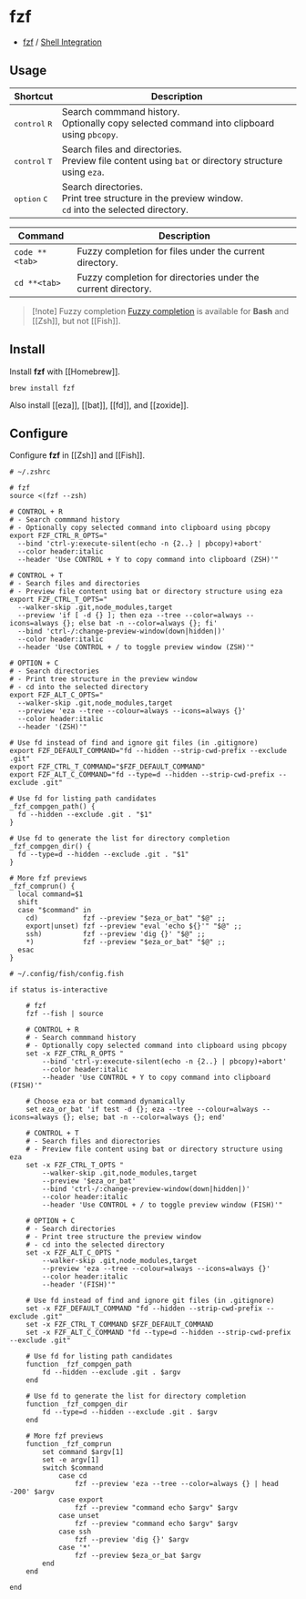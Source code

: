 # fzf

- [fzf](https://junegunn.github.io/fzf/) / [Shell Integration](https://junegunn.github.io/fzf/shell-integration/)

## Usage

| Shortcut                        | Description                                                                                             |
| ------------------------------- | ------------------------------------------------------------------------------------------------------- |
| <kbd>control</kbd> <kbd>R</kbd> | Search commmand history.<br>Optionally copy selected command into clipboard using `pbcopy`.             |
| <kbd>control</kbd> <kbd>T</kbd> | Search files and directories.<br>Preview file content using `bat` or directory structure using `eza`.   |
| <kbd>option</kbd> <kbd>C</kbd>  | Search directories.<br>Print tree structure in the preview window.<br>`cd` into the selected directory. |

| Command        | Description                                                   |
| -------------- | ------------------------------------------------------------- |
| `code **<tab>` | Fuzzy completion for files under the current directory.       |
| `cd **<tab>`   | Fuzzy completion for directories under the current directory. |

> [!note] Fuzzy completion
> [Fuzzy completion](https://junegunn.github.io/fzf/shell-integration/#fuzzy-completion-for-bash-and-zsh) is available for **Bash** and [[Zsh]], but not [[Fish]].

## Install

Install **fzf** with [[Homebrew]].

```shell
brew install fzf
```

Also install [[eza]], [[bat]], [[fd]], and [[zoxide]].
## Configure

Configure **fzf** in [[Zsh]] and [[Fish]].

```shell
# ~/.zshrc

# fzf
source <(fzf --zsh)

# CONTROL + R
# - Search commmand history
# - Optionally copy selected command into clipboard using pbcopy
export FZF_CTRL_R_OPTS="
  --bind 'ctrl-y:execute-silent(echo -n {2..} | pbcopy)+abort'
  --color header:italic
  --header 'Use CONTROL + Y to copy command into clipboard (ZSH)'"

# CONTROL + T
# - Search files and directories
# - Preview file content using bat or directory structure using eza
export FZF_CTRL_T_OPTS="
  --walker-skip .git,node_modules,target
  --preview 'if [ -d {} ]; then eza --tree --color=always --icons=always {}; else bat -n --color=always {}; fi'
  --bind 'ctrl-/:change-preview-window(down|hidden|)'
  --color header:italic
  --header 'Use CONTROL + / to toggle preview window (ZSH)'"

# OPTION + C
# - Search directories
# - Print tree structure in the preview window
# - cd into the selected directory 
export FZF_ALT_C_OPTS="
  --walker-skip .git,node_modules,target
  --preview 'eza --tree --colour=always --icons=always {}'
  --color header:italic
  --header '(ZSH)'"

# Use fd instead of find and ignore git files (in .gitignore)
export FZF_DEFAULT_COMMAND="fd --hidden --strip-cwd-prefix --exclude .git"
export FZF_CTRL_T_COMMAND="$FZF_DEFAULT_COMMAND"
export FZF_ALT_C_COMMAND="fd --type=d --hidden --strip-cwd-prefix --exclude .git"

# Use fd for listing path candidates
_fzf_compgen_path() {
  fd --hidden --exclude .git . "$1"
}

# Use fd to generate the list for directory completion
_fzf_compgen_dir() {
  fd --type=d --hidden --exclude .git . "$1"
}

# More fzf previews
_fzf_comprun() {
  local command=$1
  shift
  case "$command" in
    cd)           fzf --preview "$eza_or_bat" "$@" ;;
    export|unset) fzf --preview "eval 'echo ${}'" "$@" ;;
    ssh)          fzf --preview 'dig {}' "$@" ;;
    *)            fzf --preview "$eza_or_bat" "$@" ;;
  esac
}
```

```shell
# ~/.config/fish/config.fish

if status is-interactive

    # fzf
    fzf --fish | source

    # CONTROL + R
    # - Search commmand history
    # - Optionally copy selected command into clipboard using pbcopy
    set -x FZF_CTRL_R_OPTS "
        --bind 'ctrl-y:execute-silent(echo -n {2..} | pbcopy)+abort'
        --color header:italic
        --header 'Use CONTROL + Y to copy command into clipboard (FISH)'"

    # Choose eza or bat command dynamically
    set eza_or_bat 'if test -d {}; eza --tree --colour=always --icons=always {}; else; bat -n --color=always {}; end'

    # CONTROL + T
    # - Search files and diorectories
    # - Preview file content using bat or directory structure using eza
    set -x FZF_CTRL_T_OPTS "
        --walker-skip .git,node_modules,target
        --preview '$eza_or_bat'
        --bind 'ctrl-/:change-preview-window(down|hidden|)'
        --color header:italic
        --header 'Use CONTROL + / to toggle preview window (FISH)'"

    # OPTION + C
    # - Search directories
    # - Print tree structure the preview window
    # - cd into the selected directory 
    set -x FZF_ALT_C_OPTS "
        --walker-skip .git,node_modules,target
        --preview 'eza --tree --colour=always --icons=always {}'
        --color header:italic
        --header '(FISH)'"

    # Use fd instead of find and ignore git files (in .gitignore)
    set -x FZF_DEFAULT_COMMAND "fd --hidden --strip-cwd-prefix --exclude .git"
    set -x FZF_CTRL_T_COMMAND $FZF_DEFAULT_COMMAND
    set -x FZF_ALT_C_COMMAND "fd --type=d --hidden --strip-cwd-prefix --exclude .git"

    # Use fd for listing path candidates
    function _fzf_compgen_path
        fd --hidden --exclude .git . $argv
    end

    # Use fd to generate the list for directory completion
    function _fzf_compgen_dir
        fd --type=d --hidden --exclude .git . $argv
    end

    # More fzf previews
    function _fzf_comprun
        set command $argv[1]
        set -e argv[1]
        switch $command
            case cd
                fzf --preview 'eza --tree --color=always {} | head -200' $argv
            case export
                fzf --preview "command echo $argv" $argv
            case unset
                fzf --preview "command echo $argv" $argv
            case ssh
                fzf --preview 'dig {}' $argv
            case '*'
                fzf --preview $eza_or_bat $argv
        end
    end

end
```
